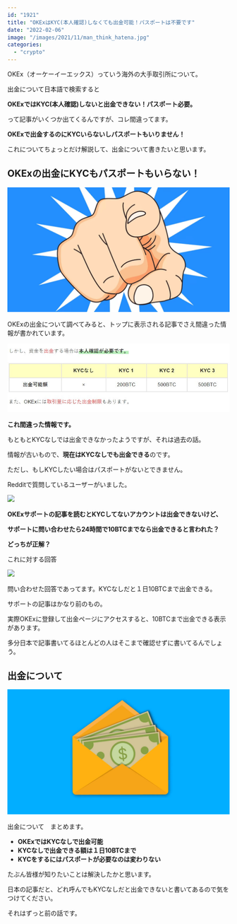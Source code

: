 ```yaml
---
id: "1921"
title: "OKExはKYC(本人確認)しなくても出金可能！パスポートは不要です"
date: "2022-02-06"
image: "/images/2021/11/man_think_hatena.jpg"
categories: 
  - "crypto"
---
```


OKEx（オーケーイーエックス）っていう海外の大手取引所について。

出金について日本語で検索すると

**OKExではKYC(本人確認)しないと出金できない！パスポート必要。**

って記事がいくつか出てくるんですが、コレ間違ってます。

**OKExで出金するのにKYCいらないしパスポートもいりません！**

これについてちょっとだけ解説して、出金について書きたいと思います。

## OKExの出金にKYCもパスポートもいらない！

![](/images/2022/01/fingerpointing.jpg)

OKExの出金について調べてみると、トップに表示される記事でさえ間違った情報が書かれています。

![](/images/2022/02/okex_wrong_info.jpg)

**これ間違った情報です。**

もともとKYCなしでは出金できなかったようですが、それは過去の話。

情報が古いもので、**現在はKYCなしでも出金できる**のです。

ただし、もしKYCしたい場合はパスポートがないとできません。

Redditで質問しているユーザーがいました。

![](https://i.gyazo.com/fb7e4f0038f2344d3d64722606f96c1f.png)

**OKExサポートの記事を読むとKYCしてないアカウントは出金できないけど、**

**サポートに問い合わせたら24時間で10BTCまでなら出金できると言われた？**

**どっちが正解？**

これに対する回答

![](https://i.gyazo.com/6a4d657424c57e3d2d915ba69e661805.png)

問い合わせた回答であってます。KYCなしだと１日10BTCまで出金できる。

サポートの記事はかなり前のもの。

実際OKExに登録して出金ページにアクセスすると、10BTCまで出金できる表示があります。

多分日本で記事書いてるほとんどの人はそこまで確認せずに書いてるんでしょう。

## 出金について

![](/images/2022/01/money_letter.jpg)

出金について　まとめます。

- **OKExではKYCなしで出金可能**
- **KYCなしで出金できる額は１日10BTCまで**
- **KYCをするにはパスポートが必要なのは変わりない**

たぶん皆様が知りたいことは解決したかと思います。

日本の記事だと、どれ呼んでもKYCなしだと出金できないと書いてあるので気をつけてください。

それはずっと前の話です。
